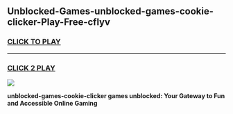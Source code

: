 
## Unblocked-Games-unblocked-games-cookie-clicker-Play-Free-cflyv
<h3>
<a href="https://premium76.site?title=unblocked-games-cookie-clicker&ref=23A">CLICK TO PLAY</a></h3>
<hr>

<h3>
<a href="https://premium76.site?title=unblocked-games-cookie-clicker&ref=23A">CLICK 2 PLAY</a>
  
</h3>

<a href="https://premium76.site?title=unblocked-games-cookie-clicker&ref=23A"><img src="https://clearcache.store/games.png"></a>


**unblocked-games-cookie-clicker games unblocked: Your Gateway to Fun and Accessible Online Gaming**
